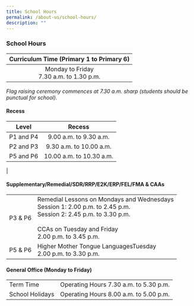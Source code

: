```yaml
---
title: School Hours
permalink: /about-us/school-hours/
description: ""
---
```

### School Hours
 
 | Curriculum Time (Primary 1 to Primary 6) |
|:---:|
| Monday to Friday<br>7.30 a.m. to 1.30 p.m.<br>|
_Flag raising ceremony commences at 7.30 a.m. sharp (students should be punctual for school)._

#### Recess

| <center>Level | <center>Recess |
|:---:|:---:|
| P1 and P4 | 9.00 a.m. to 9.30 a.m. |
| P2 and P3 | 9.30 a.m. to 10.00 a.m. |
|  P5 and P6 |  10.00 a.m. to 10.30 a.m. |
| 

#### Supplementary/Remedial/SDR/RRP/E2K/ERP/FEL/FMA & CAAs

|  |  |
|---|---|
| P3 & P6 | Remedial Lessons on Mondays and Wednesdays<br>Session 1: 2.00 p.m. to 2.45 p.m.<br>Session 2: 2.45 p.m. to 3.30 p.m.<br><br>CCAs on Tuesday and Friday<br>2.00 p.m. to 3.45 p.m. |
|  P5 & P6 | Higher Mother Tongue LanguagesTuesday<br>2.00 p.m. to 3.30 p.m.  |

#### General Office (Monday to Friday)

|  |  |
|---|---|
|  Term Time |   Operating Hours 7.30 a.m. to 5.30 p.m. |
| School Holidays | Operating Hours 8.00 a.m. to 5.00 p.m. |